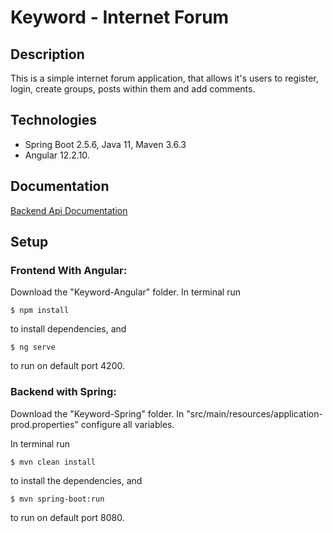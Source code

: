 # Keyword - Internet Forum

## Description

This is a simple internet forum application, that allows it's users to register, login, create groups, posts within them and add comments.


## Technologies

* Spring Boot 2.5.6, Java 11, Maven 3.6.3
* Angular 12.2.10.


## Documentation

[Backend Api Documentation](https://htmlpreview.github.io/?https://github.com/bartosiewicz-b/Keyword-Internet-Forum/blob/master/Keyword-Spring/target/generated-docs/index.html)


## Setup

### Frontend With Angular:

Download the "Keyword-Angular" folder. In terminal run
```
$ npm install
```
to install dependencies, and 
```
$ ng serve
```
to run on default port 4200.

### Backend with Spring:

Download the "Keyword-Spring" folder. In "src/main/resources/application-prod.properties" configure all variables.

In terminal run

```
$ mvn clean install
```

to install the dependencies, and

```
$ mvn spring-boot:run
```

to run on default port 8080.

